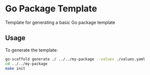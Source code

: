 # Go Package Template

Template for generating a basic Go package template 

## Usage

To generate the template:

```sh
go-scaffold generate ./ ../../my-package --values ./values.yaml 
cd ../../my-package
make init
```
